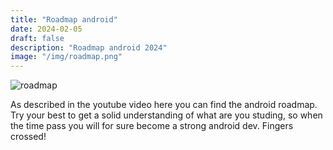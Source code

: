 ```yaml
---
title: "Roadmap android"
date: 2024-02-05
draft: false
description: "Roadmap android 2024"
image: "/img/roadmap.png"
---
```

![roadmap](/img/roadmap.png)

As described in the youtube video here you can find the android roadmap.
Try your best to get a solid understanding of what are you studing, so when the time pass you will for sure become a strong android dev. Fingers crossed!
